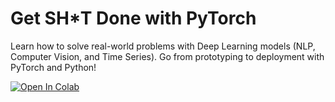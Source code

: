 # Get SH*T Done with PyTorch

Learn how to solve real-world problems with Deep Learning models (NLP, Computer Vision, and Time Series). Go from prototyping to deployment with PyTorch and Python!

[![Open In Colab](https://colab.research.google.com/assets/colab-badge.svg)](https://colab.research.google.com/github/curiousily/Getting-Things-Done-with-Pytorch/)
